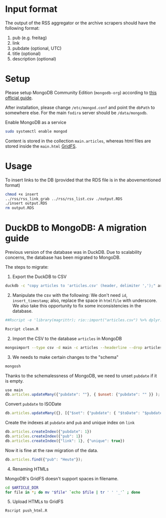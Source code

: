 # Input format

The output of the RSS aggregator or the archive scrapers should have the following format:

1. pub (e.g. freitag)
2. link
3. pubdate (optional, UTC)
4. title (optional)
5. description (optional)

# Setup

Please setup MongoDB Community Edition (`mongodb-org`) according to [this official guide](https://www.mongodb.com/docs/manual/tutorial/install-mongodb-on-ubuntu/).

After installation, please change `/etc/mongod.conf` and point the `dbPath` to somewhere else. For the main `fodira` server should be `/data/mongodb`.

Enable MongoDB as a service

```sh
sudo systemctl enable mongod
```

Content is stored in the collection `main.articles`, whereas html files are stored inside the `main.html` [GridFS](https://www.mongodb.com/docs/manual/core/gridfs/).

# Usage

To insert links to the DB (provided that the RDS file is in the abovementioned format)

```sh
chmod +x insert
../rss/rss_link_grab ../rss/rss_list.csv ./output.RDS
./insert output.RDS
rm output.RDS
```

# DuckDB to MongoDB: A migration guide

Previous version of the database was in DuckDB. Due to scalability concerns, the database has been migrated to MongoDB.

The steps to migrate:

1. Export the DuckDB to CSV

```sh
duckdb -c "copy articles to 'articles.csv' (header, delimiter ',');" articles.duckdb
```

2. Manipulate the csv with the following: We don't need `id`, `insert_timestamp`; also, replace the space in `htmlfile` with underscore. We also take this opportunity to fix some inconsistencies in the database.


```sh
##Rscript -e 'library(magrittr); rio::import("articles.csv") %>% dplyr::select(-id, -insert_timestamp) %>% dplyr::mutate(htmlfile = stringr::str_replace(htmlfile, " ", "_")) %>% rio::export("articles_clean.csv")'

Rscript clean.R
```

2. Import the CSV to the database `articles` in MongoDB

```sh
mongoimport --type csv -d main -c articles --headerline --drop articles_clean.csv
```

3. We needs to make certain changes to the "schema"

```sh
mongosh
```

Thanks to the schemalessness of MongoDB, we need to unset `pubdate` if it is empty.

```js
use main
db.articles.updateMany({"pubdate": ""}, { $unset: {"pubdate": "" }} );
```

Convert `pubdate` to ISODate

```js
db.articles.updateMany({}, [{"$set": {"pubdate": { "$toDate": "$pubdate"}}}]);
```

Create the indexes at `pubdate` and `pub` and unique index on `link`

```js
db.articles.createIndex({"pubdate": 1})
db.articles.createIndex({"pub": 1})
db.articles.createIndex({"link": 1}, {"unique": true})
```

Now it is fine at the raw migration of the data.

```js
db.articles.find({"pub": "Heute"});
```

4. Renaming HTMLs

MongoDB's GridFS doesn't support spaces in filename.

```sh
cd $ARTICLE_DIR
for file in *; do mv "$file" `echo $file | tr ' ' '_'` ; done
```

5. Upload HTMLs to GridFS

```sh
Rscript push_html.R
```
